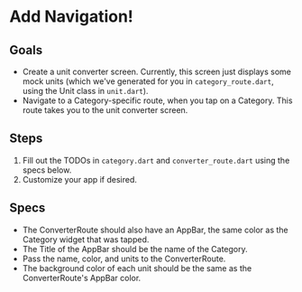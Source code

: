 # Add Navigation!

## Goals
 - Create a unit converter screen. Currently, this screen just displays some mock units (which we've generated for you in `category_route.dart`, using the Unit class in `unit.dart`).
 - Navigate to a Category-specific route, when you tap on a Category. This route takes you to the unit converter screen.

## Steps
 1. Fill out the TODOs in `category.dart` and `converter_route.dart` using the specs below.
 2. Customize your app if desired.

## Specs
 - The ConverterRoute should also have an AppBar, the same color as the Category widget that was tapped.
 - The Title of the AppBar should be the name of the Category.
 - Pass the name, color, and units to the ConverterRoute.
 - The background color of each unit should be the same as the ConverterRoute's AppBar color.
